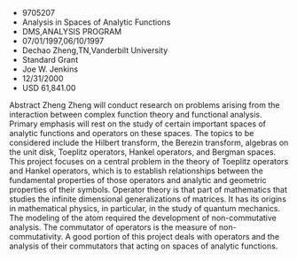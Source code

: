 
* 9705207
* Analysis in Spaces of Analytic Functions
* DMS,ANALYSIS PROGRAM
* 07/01/1997,06/10/1997
* Dechao Zheng,TN,Vanderbilt University
* Standard Grant
* Joe W. Jenkins
* 12/31/2000
* USD 61,841.00

Abstract Zheng Zheng will conduct research on problems arising from the
interaction between complex function theory and functional analysis. Primary
emphasis will rest on the study of certain important spaces of analytic
functions and operators on these spaces. The topics to be considered include the
Hilbert transform, the Berezin transform, algebras on the unit disk, Toeplitz
operators, Hankel operators, and Bergman spaces. This project focuses on a
central problem in the theory of Toeplitz operators and Hankel operators, which
is to establish relationships between the fundamental properties of those
operators and analytic and geometric properties of their symbols. Operator
theory is that part of mathematics that studies the infinite dimensional
generalizations of matrices. It has its origins in mathematical physics, in
particular, in the study of quantum mechanics. The modeling of the atom required
the development of non-commutative analysis. The commutator of operators is the
measure of non-commutativity. A good portion of this project deals with
operators and the analysis of their commutators that acting on spaces of
analytic functions.
